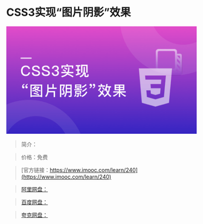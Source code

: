 # CSS3实现“图片阴影”效果

![img](../../assets/5fe442e10001be9905400304.jpg)

> 简介：

> 价格：免费

> [官方链接：https://www.imooc.com/learn/240](https://www.imooc.com/learn/240)

> [阿里网盘：]()

> [百度网盘：]()

> [夸克网盘：]()
